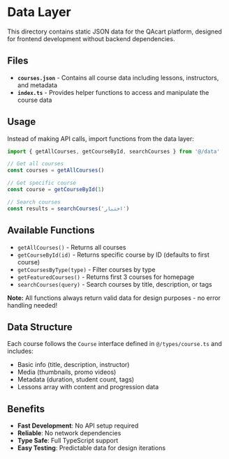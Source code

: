 # Data Layer

This directory contains static JSON data for the QAcart platform, designed for frontend development without backend dependencies.

## Files

- **`courses.json`** - Contains all course data including lessons, instructors, and metadata
- **`index.ts`** - Provides helper functions to access and manipulate the course data

## Usage

Instead of making API calls, import functions from the data layer:

```typescript
import { getAllCourses, getCourseById, searchCourses } from '@/data'

// Get all courses
const courses = getAllCourses()

// Get specific course
const course = getCourseById(1)

// Search courses
const results = searchCourses('اختبار')
```

## Available Functions

- `getAllCourses()` - Returns all courses
- `getCourseById(id)` - Returns specific course by ID (defaults to first course)
- `getCoursesByType(type)` - Filter courses by type
- `getFeaturedCourses()` - Returns first 3 courses for homepage
- `searchCourses(query)` - Search courses by title, description, or tags

**Note:** All functions always return valid data for design purposes - no error handling needed!

## Data Structure

Each course follows the `Course` interface defined in `@/types/course.ts` and includes:

- Basic info (title, description, instructor)
- Media (thumbnails, promo videos)
- Metadata (duration, student count, tags)
- Lessons array with content and progression data

## Benefits

- **Fast Development**: No API setup required
- **Reliable**: No network dependencies
- **Type Safe**: Full TypeScript support
- **Easy Testing**: Predictable data for design iterations
